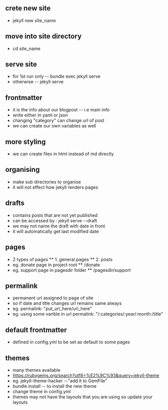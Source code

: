 ## crete new site
* jekyll new site_name
## move into site directory
* cd site_name
## serve site
* for 1st run only -- bundle exec jekyll serve
* otherwise -- jekyll serve

## frontmatter
* it is the info about our blogpost -- i.e main info
* write either in yaml or json
* changing "category" can change url of post
* we can create our own variables as well

## more styling 
* we can create files in html instead of md directly

## organising
* make sub directories to organise
* it will not effect how jekyll renders pages

## drafts
* contains posts that are not yet published
* can be accessed by : jekyll serve --draft
* we may not name the draft with date in front
* it will automatically get last modified date

## pages
* 2 types of pages
** 1. general pages
** 2. posts
* eg. donate page in project root 
** /donate
* eg. support page in pagesdir folder
** /pagesdir/support

## permalink
* permanent url assigned to page of site
* so if date and title changes url remains same always
* eg. permalink: "put_url_here/url_here"
* eg. using some varible in url permalink: "/:categories/:year/:month:/title" 

## default frontmatter
* defined in config.yml to be set as default to some pages

## themes
* many themes available
* https://rubygems.org/search?utf8=%E2%9C%93&query=jekyll-theme
* eg. jekyll-theme-hacker --"add it to GemFile"
* bundle install -- to install the new theme
* change theme in config.yml
* themes may not have the layouts that you are using so update your layouts
